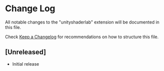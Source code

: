 # Change Log

All notable changes to the "unityshaderlab" extension will be documented in this file.

Check [Keep a Changelog](http://keepachangelog.com/) for recommendations on how to structure this file.

## [Unreleased]

- Initial release